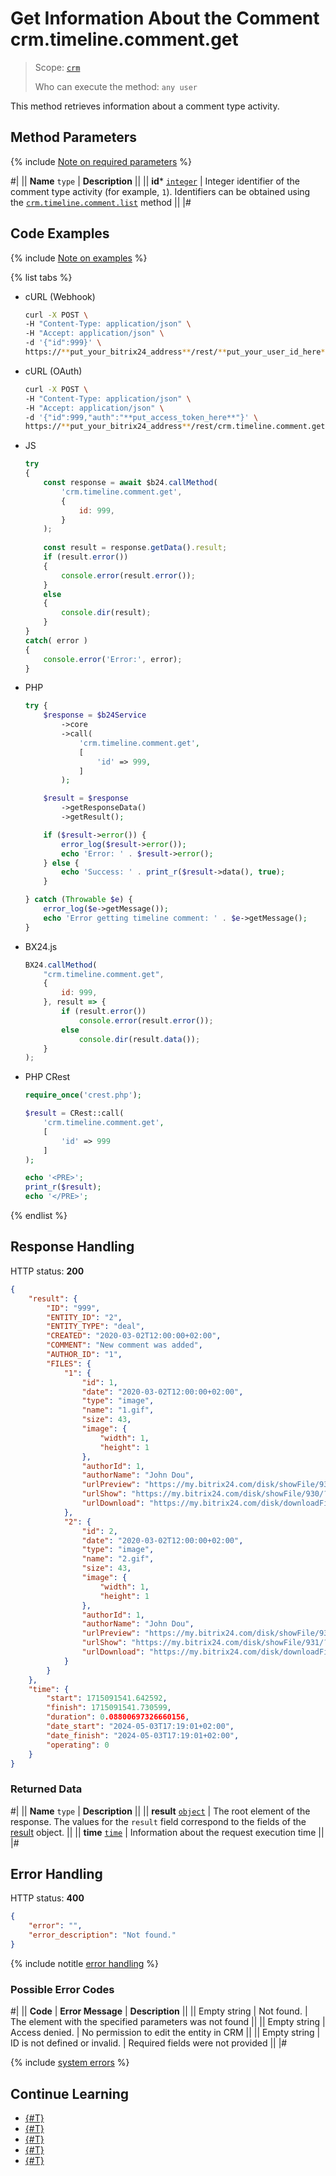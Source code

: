 # Get Information About the Comment crm.timeline.comment.get

> Scope: [`crm`](../../../scopes/permissions.md)
>
> Who can execute the method: `any user`

This method retrieves information about a comment type activity.

## Method Parameters

{% include [Note on required parameters](../../../../_includes/required.md) %}

#|
|| **Name**
`type` | **Description** ||
|| **id***
[`integer`](../../../data-types.md) | Integer identifier of the comment type activity (for example, `1`). Identifiers can be obtained using the [`crm.timeline.comment.list`](./crm-timeline-comment-list.md) method ||
|#

## Code Examples

{% include [Note on examples](../../../../_includes/examples.md) %}

{% list tabs %}

- cURL (Webhook)

    ```bash
    curl -X POST \
    -H "Content-Type: application/json" \
    -H "Accept: application/json" \
    -d '{"id":999}' \
    https://**put_your_bitrix24_address**/rest/**put_your_user_id_here**/**put_your_webhook_here**/crm.timeline.comment.get
    ```

- cURL (OAuth)

    ```bash
    curl -X POST \
    -H "Content-Type: application/json" \
    -H "Accept: application/json" \
    -d '{"id":999,"auth":"**put_access_token_here**"}' \
    https://**put_your_bitrix24_address**/rest/crm.timeline.comment.get
    ```

- JS

    ```js
    try
    {
    	const response = await $b24.callMethod(
    		'crm.timeline.comment.get',
    		{
    			id: 999,
    		}
    	);
    	
    	const result = response.getData().result;
    	if (result.error())
    	{
    		console.error(result.error());
    	}
    	else
    	{
    		console.dir(result);
    	}
    }
    catch( error )
    {
    	console.error('Error:', error);
    }
    ```

- PHP

    ```php
    try {
        $response = $b24Service
            ->core
            ->call(
                'crm.timeline.comment.get',
                [
                    'id' => 999,
                ]
            );
    
        $result = $response
            ->getResponseData()
            ->getResult();
    
        if ($result->error()) {
            error_log($result->error());
            echo 'Error: ' . $result->error();
        } else {
            echo 'Success: ' . print_r($result->data(), true);
        }
    
    } catch (Throwable $e) {
        error_log($e->getMessage());
        echo 'Error getting timeline comment: ' . $e->getMessage();
    }
    ```

- BX24.js

    ```js
    BX24.callMethod(
        "crm.timeline.comment.get",
        {
            id: 999,
        }, result => {
            if (result.error())
                console.error(result.error());
            else
                console.dir(result.data());
        }
    );
    ```

- PHP CRest

    ```php
    require_once('crest.php');

    $result = CRest::call(
        'crm.timeline.comment.get',
        [
            'id' => 999
        ]
    );

    echo '<PRE>';
    print_r($result);
    echo '</PRE>';
    ```

{% endlist %}

## Response Handling

HTTP status: **200**

```json
{
    "result": {
        "ID": "999",
        "ENTITY_ID": "2",
        "ENTITY_TYPE": "deal",
        "CREATED": "2020-03-02T12:00:00+02:00",
        "COMMENT": "New comment was added",
        "AUTHOR_ID": "1",
        "FILES": {
            "1": {
                "id": 1,
                "date": "2020-03-02T12:00:00+02:00",
                "type": "image",
                "name": "1.gif",
                "size": 43,
                "image": {
                    "width": 1,
                    "height": 1
                },
                "authorId": 1,
                "authorName": "John Dou",
                "urlPreview": "https://my.bitrix24.com/disk/showFile/930/?&ncc=1&width=640&height=640&signature=292f450929833cd881070155e05a2c41b5bb265ea8c8c1bc2108dbcbb56f667f&ts=1718366521&filename=1.gif",
                "urlShow": "https://my.bitrix24.com/disk/showFile/930/?&ncc=1&ts=1718366521&filename=1.gif",
                "urlDownload": "https://my.bitrix24.com/disk/downloadFile/930/?&ncc=1&filename=1.gif"
            },
            "2": {
                "id": 2,
                "date": "2020-03-02T12:00:00+02:00",
                "type": "image",
                "name": "2.gif",
                "size": 43,
                "image": {
                    "width": 1,
                    "height": 1
                },
                "authorId": 1,
                "authorName": "John Dou",
                "urlPreview": "https://my.bitrix24.com/disk/showFile/931/?&ncc=1&width=640&height=640&signature=118de010a40eff06fb9d691ee9235e2ef809a17780e46927bf8b12f8dc3224db&ts=1718366521&filename=2.gif",
                "urlShow": "https://my.bitrix24.com/disk/showFile/931/?&ncc=1&ts=1718366521&filename=2.gif",
                "urlDownload": "https://my.bitrix24.com/disk/downloadFile/931/?&ncc=1&filename=2.gif"
            }
        }
    },
    "time": {
        "start": 1715091541.642592,
        "finish": 1715091541.730599,
        "duration": 0.08800697326660156,
        "date_start": "2024-05-03T17:19:01+02:00",
        "date_finish": "2024-05-03T17:19:01+02:00",
        "operating": 0
    }
}
```

### Returned Data

#|
|| **Name**
`type` | **Description** ||
|| **result**
[`object`](../../../data-types.md) | The root element of the response. The values for the `result` field correspond to the fields of the [result](./crm-timeline-comment-fields.md#field-result) object. ||
|| **time**
[`time`](../../../data-types.md) | Information about the request execution time ||
|#

## Error Handling

HTTP status: **400**

```json
{
    "error": "",
    "error_description": "Not found."
}
```

{% include notitle [error handling](../../../../_includes/error-info.md) %}

### Possible Error Codes

#|
|| **Code** | **Error Message** | **Description** ||
|| Empty string | Not found. | The element with the specified parameters was not found ||
|| Empty string | Access denied. | No permission to edit the entity in CRM ||
|| Empty string | ID is not defined or invalid. | Required fields were not provided ||
|#

{% include [system errors](../../../../_includes/system-errors.md) %}

## Continue Learning

- [{#T}](./crm-timeline-comment-add.md)
- [{#T}](./crm-timeline-comment-update.md)
- [{#T}](./crm-timeline-comment-list.md)
- [{#T}](./crm-timeline-comment-delete.md)
- [{#T}](./crm-timeline-comment-fields.md)